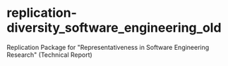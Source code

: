 # replication-diversity_software_engineering_old
Replication Package for "Representativeness in Software Engineering Research" (Technical Report)
